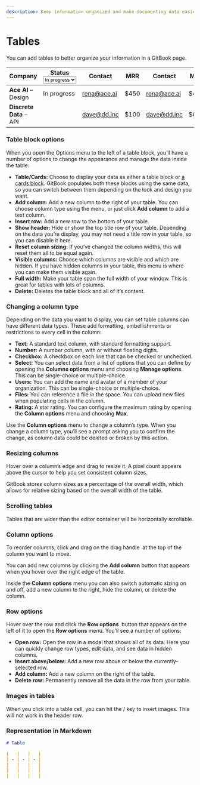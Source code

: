 ```yaml
---
description: Keep information organized and make documenting data easier with tables
---
```


# Tables

You can add tables to better organize your information in a GitBook page.

<table data-full-width="false"><thead><tr><th>Company</th><th>Status<select><option value="36bef47f343d4588bc43db3e5c701796" label="In progress" color="blue"></option></select></th><th>Contact</th><th>MRR</th><th data-hidden>Contact</th><th data-hidden>MRR</th><th data-hidden>Status<select><option value="3e7a52c673ec4a01992566d18271f7a5" label="In progress" color="blue"></option><option value="2362fd3eafc7476fb8646ac754f34b72" label="Done" color="blue"></option></select></th></tr></thead><tbody><tr><td><strong>Ace AI</strong> – Design</td><td><span data-option="36bef47f343d4588bc43db3e5c701796">In progress</span></td><td><a href="mailto:noreply@gitbook.com">rena@ace.ai</a></td><td>$450</td><td><a href="mailto:noreply@gitbook.com">rena@ace.ai</a></td><td>$420</td><td><span data-option="3e7a52c673ec4a01992566d18271f7a5">In progress</span></td></tr><tr><td><strong>Discrete Data</strong> – API</td><td></td><td><a href="mailto:noreply@gitbook.com">dave@dd.inc</a></td><td>$100</td><td><a href="mailto:noreply@gitbook.com">dave@dd.inc</a></td><td>$69</td><td></td></tr></tbody></table>

### Table block options

When you open the Options menu to the left of a table block, you’ll have a number of options to change the appearance and manage the data inside the table:

* **Table/Cards:** Choose to display your data as either a table block or [a cards block](cards.md). GitBook populates both these blocks using the same data, so you can switch between them depending on the look and design you want.
* **Add column:** Add a new column to the right of your table. You can choose column type using the menu, or just click **Add column** to add a text column.
* **Insert row:** Add a new row to the bottom of your table.
* **Show header:** Hide or show the top title row of your table. Depending on the data you’re display, you may not need a title row in your table, so you can disable it here.
* **Reset column sizing:** If you’ve changed the column widths, this will reset them all to be equal again.
* **Visible columns:** Choose which columns are visible and which are hidden. If you have hidden columns in your table, this menu is where you can make them visible again.
* **Full width:** Make your table span the full width of your window. This is great for tables with lots of columns.
* **Delete:** Deletes the table block and all of it’s content.

### Changing a column type

Depending on the data you want to display, you can set table columns can have different data types. These add formatting, embellishments or restrictions to every cell in the column:

* **Text:** A standard text column, with standard formatting support.
* **Number:** A number column, with or without floating digits.
* **Checkbox:** A checkbox on each line that can be checked or unchecked.
* **Select:** You can select data from a list of options that you can define by opening the **Columns options** menu and choosing **Manage options**. This can be single-choice or multiple-choice.
* **Users:** You can add the name and avatar of a member of your organization. This can be single-choice or multiple-choice.
* **Files:** You can reference a file in the space. You can upload new files when populating cells in the column.
* **Rating:** A star rating. You can configure the maximum rating by opening the **Column options** menu and choosing **Max**.

Use the **Column options** menu to change a column’s type. When you change a column type, you’ll see a prompt asking you to confirm the change, as column data could be deleted or broken by this action.

### Resizing columns

Hover over a column’s edge and drag to resize it. A pixel count appears above the cursor to help you set consistent column sizes.

GitBook stores column sizes as a percentage of the overall width, which allows for relative sizing based on the overall width of the table.

### Scrolling tables

Tables that are wider than the editor container will be horizontally scrollable.

### Column options

To reorder columns, click and drag on the drag handle <picture><source srcset="../../.gitbook/assets/actions-horizontal - dark.svg" media="(prefers-color-scheme: dark)"><img src="../../.gitbook/assets/actions-horizontal.svg" alt=""></picture> at the top of the column you want to move.

You can add new columns by clicking the **Add column** button that appears when you hover over the right edge of the table.

Inside the **Column options** menu you can also switch automatic sizing on and off, add a new column to the right, hide the column, or delete the column.

### Row options

Hover over the row and click the **Row options** <picture><source srcset="../../.gitbook/assets/actions_icon_dark.svg" media="(prefers-color-scheme: dark)"><img src="../../.gitbook/assets/actions_icon_light.svg" alt=""></picture> button that appears on the left of it to open the **Row options** menu. You’ll see a number of options:

* **Open row:** Open the row in a modal that shows all of its data. Here you can quickly change row types, edit data, and see data in hidden columns.
* **Insert above/below:** Add a new row above or below the currently-selected row.
* **Add column:** Add a new column on the right of the table.
* **Delete row:** Permanently remove all the data in the row from your table.

### Images in tables

When you click into a table cell, you can hit the / key to insert images. This will not work in the header row.

### Representation in Markdown

```markdown
# Table

|   |   |   |
| - | - | - |
|   |   |   |
|   |   |   |
|   |   |   |
```
